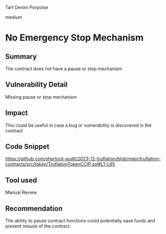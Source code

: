 Tart Denim Porpoise

medium

# No Emergency Stop Mechanism

## Summary
The contract does not have a pause or stop mechanism
## Vulnerability Detail
Missing pause or stop mechanism
## Impact
This could be useful in case a bug or vulnerability is discovered in the contract
## Code Snippet
https://github.com/sherlock-audit/2023-12-truflation/blob/main/truflation-contracts/src/token/TruflationTokenCCIP.sol#L1-L65
## Tool used

Manual Review

## Recommendation
The ability to pause contract functions could potentially save funds and prevent misuse of the contract.